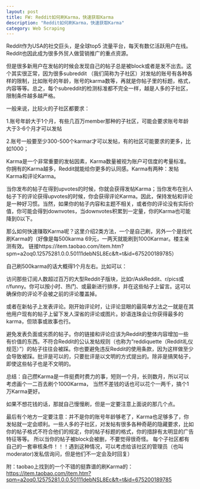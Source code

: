 ```yaml
---
layout: post
title: FW: Reddit如何刷Karma，快速获取Karma
description: "Reddit如何刷Karma，快速获取Karma"
category: Web Scraping
---
```

Reddit作为USA的社交巨头，是全球top5 流量平台，每天有数亿活跃用户在线。Reddit也因此成为很多外贸人做营销推广的重点资源。

但是很多新用户在发帖的时候会发现自己的帖子总是被block或者是发不出去。这个其实很正常，因为很多subreddit （我们简称为子社区）对发帖的账号有各种各样的限制，比如账号的年龄，账号的karma数等，再就是你帖子里的标题，格式，内容等等。总之，每个subreddit的检测标准都不完全一样，越是人多的子社区，限制条件越多越严格。

一般来说，比较火的子社区都要求：

1.账号年龄大于1个月，有些几百万member那种的子社区，可能会要求账号年龄大于3-6个月才可以发帖

2.账号一般要至少300-500个karmar才可以发帖，有的社区可能要求的更多，比如1000；

Karma是一个非常重要的发帖因素，Karma数量被视为账户可信度的考量标准。你拥有的Karma越多，Reddit就能给你更多的认同感。Karma有两种：发帖Karma和评论Karma。

当你发布的帖子在得到upvotes的时候，你就会获得发帖Karma；当你发布在别人帖子下的评论获得upvotes的时候，你会获得评论Karma。因此，保持发帖和评论是一种好习惯。当然，如果你的帖子内容和主题不相关，或者你的评论没有实际价值，你可能会得到downvotes，当downvotes积累到一定量，你的Karma也可能降到0以下。

那么如何快速赚取Karma呢？这里介绍2类方法，一个是自己刷，另外一个是找代刷Karma的（好像是每500karma 69元，一两天就能刷到1000Karmar。楼主亲测有效。 链接https://item.taobao.com/item.htm?spm=a2oq0.12575281.0.0.50111debNSL8Ec&ft=t&id=675200189785）

自己刷500karma的话大概得1个月左右。比如可以：

访问那些订阅人数超过百万的大型Reddit子版块，比如r/AskReddit、r/pics或r/funny。你可以按小时、热门、或最新进行排序，并在这些帖子上留言。这可以确保你的评论不会被之前的评论覆盖掉。

或者在新帖子上发表评论。刚开始评论时，让评论显眼的最简单方法之一就是在其他用户现有的帖子上留下发人深省的评论或图片。妙语连珠会让你获得最多的karma，但琐事或故事也行。

避免发表负面或劣质的帖子。你的链接和评论应该为Reddit的整体内容增加一些有价值的东西。不符合Reddit的公认发帖规则（也称为“reddiquette（Reddit礼仪规范）”）的帖子往往会被踩。你也要避免违反Reddit的使用条款，因为这样做至少会导致被踩。批评是可以的，只要批评是以文明的方式提出的。除非是搞笑帖子，即使这些帖子也是不文明的。

总结：自己攒Karma是一件挺费时费力的事，短则一个月，长则数月，所以可以考虑画个一二百去刷个1000Karma， 当然不差钱的话也可以花个一两千，搞个1万Karma更好。

如果不想花钱的话，那就自己慢慢刷，但是一定要注意上面说的那几个点。 

最后有个地方一定要注意：并不是你的账号年龄够老了，Karma也足够多了，你发帖就一定会顺利。一些人多的子社区，对发帖有很多各种奇葩的隐藏要求，比如你的帖子格式不符合他们的规定，你的帖子标题的格式，你的措辞有太明显的广告特征等等。 所以当你的帖子被block会被删，不要觉得很奇怪。 每个子社区都有自己的一套审核条件！！！遇到这种情况，可以考虑给该社区的管理员（也叫moderator)发私信询问，但是他们不一定会及时回复）

附：taobao上找到的一个不错的挺靠谱的刷Karma的： https://item.taobao.com/item.htm?spm=a2oq0.12575281.0.0.50111debNSL8Ec&ft=t&id=675200189785
